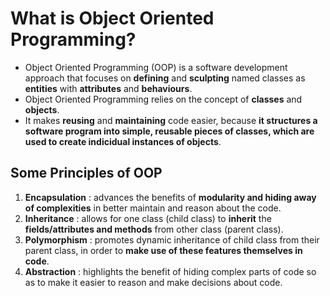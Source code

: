 # What is Object Oriented Programming?
- Object Oriented Programming (OOP) is a software development approach that focuses on **defining** and **sculpting** named classes as **entities** with **attributes** and **behaviours**.
- Object Oriented Programming relies on the concept of **classes** and **objects**.
- It makes **reusing** and **maintaining** code easier, because **it structures a software program into simple, reusable pieces of classes, which are used to create indicidual instances of objects**.
## Some Principles of OOP
1. **Encapsulation** : advances the benefits of **modularity and hiding away of complexities** in better maintain and reason about the code.
2. **Inheritance** : allows for one class (child class) to **inherit** the **fields/attributes and methods** from other class (parent class).
3. **Polymorphism** : promotes dynamic inheritance of child class from their parent class, in order to **make use of these features themselves in code**.
4. **Abstraction** : highlights the benefit of hiding complex parts of code so as to make it easier to reason and make decisions about code.